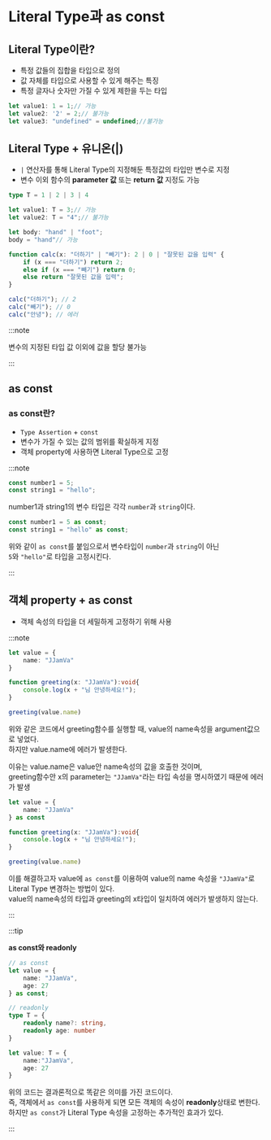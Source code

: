 # Literal Type과 as const

## Literal Type이란?

- 특정 값들의 집합을 타입으로 정의
- 값 자체를 타입으로 사용할 수 있게 해주는 특징
- 특정 글자나 숫자만 가질 수 있게 제한을 두는 타입

```ts
let value1: 1 = 1;// 가능
let value2: '2' = 2;// 불가능
let value3: "undefined" = undefined;//불가능
```

## Literal Type + 유니온(|)
- `|` 연산자를 통해 Literal Type의 지정해둔 특정값의 타입만 변수로 지정
- 변수 이외 함수의 **parameter 값** 또는 **return 값** 지정도 가능

```ts title="Literal Type 변수"
type T = 1 | 2 | 3 | 4

let value1: T = 3;// 가능
let value2: T = "4";// 불가능

let body: "hand" | "foot";
body = "hand"// 가능
```

```ts title="Literal Type 함수"
function calc(x: "더하기" | "빼기"): 2 | 0 | "잘못된 값을 입력" {
    if (x === "더하기") return 2;
    else if (x === "빼기") return 0;
    else return "잘못된 값을 입력";
}

calc("더하기"); // 2
calc("빼기"); // 0
calc("안녕"); // 에러
```

:::note

변수의 지정된 타입 값 이외에 값을 할당 불가능

:::

## as const

### as const란?

- `Type Assertion` + `const`
- 변수가 가질 수 있는 값의 범위를 확실하게 지정
- 객체 property에 사용하면 Literal Type으로 고정

:::note

```ts
const number1 = 5;
const string1 = "hello";
```

number1과 string1의 변수 타입은 각각 `number`과 `string`이다.<br/>

```ts
const number1 = 5 as const;
const string1 = "hello" as const;
```

위와 같이 `as const`를 붙임으로서 변수타입이 `number`과 `string`이 아닌<br/>
`5`와 `"hello"`로 타입을 고정시킨다.<br/>

:::

## 객체 property + as const

- 객체 속성의 타입을 더 세밀하게 고정하기 위해 사용

:::note

```ts
let value = {
    name: "JJamVa"
}

function greeting(x: "JJamVa"):void{
    console.log(x + "님 안녕하세요!");
}

greeting(value.name)
```

위와 같은 코드에서 greeting함수를 실행할 때, value의 name속성을 argument값으로 넣었다.<br/>
하지만 value.name에 에러가 발생한다.<br/>

이유는 value.name은 value안 name속성의 값을 호출한 것이며,<br/>
greeting함수안 x의 parameter는 `"JJamVa"`라는 타입 속성을 명시하였기 때문에 에러가 발생<br/>

```ts
let value = {
    name: "JJamVa"
} as const

function greeting(x: "JJamVa"):void{
    console.log(x + "님 안녕하세요!");
}

greeting(value.name)
```

이를 해결하고자 value에 `as const`를 이용하여 value의 name 속성을 `"JJamVa"`로 Literal Type 변경하는 방법이 있다.<br/>
value의 name속성의 타입과 greeting의 x타입이 일치하여 에러가 발생하지 않는다.<br/>

:::


:::tip

**as const와 readonly**

```ts
// as const
let value = {
    name: "JJamVa",
    age: 27
} as const;

// readonly
type T = {
    readonly name?: string,
    readonly age: number
}

let value: T = {
    name:"JJamVa",
    age: 27
}
```

위의 코드는 결과론적으로 똑같은 의미를 가진 코드이다.<br/>
즉, 객체에서 `as const`를 사용하게 되면 모든 객체의 속성이 **readonly**상태로 변한다.<br/>
하지만 `as const`가 Literal Type 속성을 고정하는 추가적인 효과가 있다.<br/>

:::